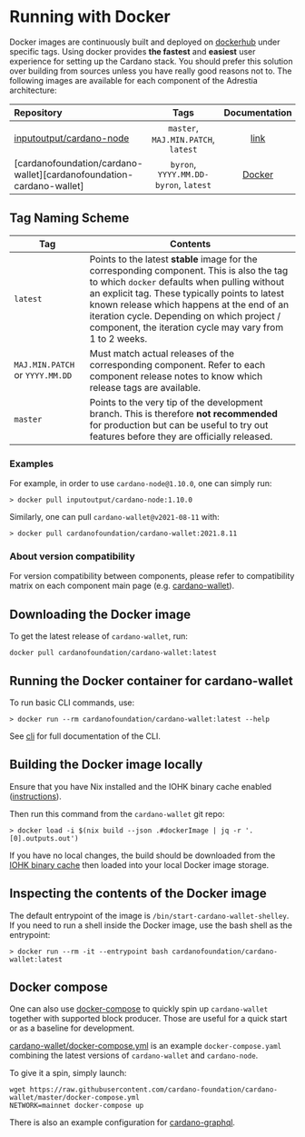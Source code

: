 # Running with Docker

Docker images are continuously built and deployed on [dockerhub](https://hub.docker.com/u/cardanofoundation) under specific tags. Using docker provides **the fastest** and **easiest** user experience for setting up the Cardano stack. You should prefer this solution over building from sources unless you have really good reasons not to. The following images are available for each component of the Adrestia architecture:

| Repository                                               |                 Tags                  |      Documentation       |
| :------------------------------------------------------- | :-----------------------------------: | :----------------------: |
| [inputoutput/cardano-node][inputoutput-cardano-node]     |  `master`, `MAJ.MIN.PATCH`, `latest`  | [link][doc-cardano-node] |
| [cardanofoundation/cardano-wallet][cardanofoundation-cardano-wallet] | `byron`, `YYYY.MM.DD-byron`, `latest` | [Docker](use-docker.md)  |

## Tag Naming Scheme

| Tag                             | Contents                                                                                                                                                                                                                                                                                                                                            |
| ------------------------------- | --------------------------------------------------------------------------------------------------------------------------------------------------------------------------------------------------------------------------------------------------------------------------------------------------------------------------------------------------- |
| `latest`                        | Points to the latest __stable__ image for the corresponding component. This is also the tag to which `docker` defaults when pulling without an explicit tag. These typically points to latest known release which happens at the end of an iteration cycle. Depending on which project / component, the iteration cycle may vary from 1 to 2 weeks. |
| `MAJ.MIN.PATCH` or `YYYY.MM.DD` | Must match actual releases of the corresponding component. Refer to each component release notes to know which release tags are available.                                                                                                                                                                                                          |
| `master`                        | Points to the very tip of the development branch. This is therefore __not recommended__ for production but can be useful to try out features before they are officially released.                                                                                                                                                                   |

### Examples

For example, in order to use `cardano-node@1.10.0`, one can simply run:

```
> docker pull inputoutput/cardano-node:1.10.0
```

Similarly, one can pull `cardano-wallet@v2021-08-11` with:

```
> docker pull cardanofoundation/cardano-wallet:2021.8.11
```

### About version compatibility

For version compatibility between components, please refer to compatibility matrix on each component main page
(e.g. [cardano-wallet](https://github.com/cardano-foundation/cardano-wallet#latest-releases)).

[DockerHub]: https://hub.docker.com/repository/docker/cardanofoundation/cardano-wallet

## Downloading the Docker image

To get the latest release of `cardano-wallet`, run:

    docker pull cardanofoundation/cardano-wallet:latest

## Running the Docker container for cardano-wallet

To run basic CLI commands, use:

```
> docker run --rm cardanofoundation/cardano-wallet:latest --help
```

See [cli](../cli.md)
 for full documentation of the CLI.

## Building the Docker image locally

Ensure that you have Nix installed and the IOHK binary cache enabled
([instructions](https://github.com/input-output-hk/iohk-nix/blob/master/docs/nix.md)).

Then run this command from the `cardano-wallet` git repo:

```
> docker load -i $(nix build --json .#dockerImage | jq -r '.[0].outputs.out')
```

If you have no local changes, the build should be downloaded from
the [IOHK binary cache](https://hydra.iohk.io/job/Cardano/cardano-wallet/native.dockerImage.shelley.x86_64-linux)
then loaded into your local Docker image storage.

## Inspecting the contents of the Docker image

The default entrypoint of the image is
`/bin/start-cardano-wallet-shelley`. If you need to run a shell
inside the Docker image, use the bash shell as the entrypoint:

```
> docker run --rm -it --entrypoint bash cardanofoundation/cardano-wallet:latest
```

## Docker compose

One can also use [docker-compose](https://docs.docker.com/compose/) to quickly spin up `cardano-wallet` together with supported block producer. Those are useful for a quick start or as a baseline for development.

[cardano-wallet/docker-compose.yml](https://github.com/cardano-foundation/cardano-wallet/blob/master/docker-compose.yml) is an example `docker-compose.yaml` combining the latest versions of `cardano-wallet` and `cardano-node`.

To give it a spin, simply launch:

```
wget https://raw.githubusercontent.com/cardano-foundation/cardano-wallet/master/docker-compose.yml
NETWORK=mainnet docker-compose up
```

There is also an example configuration for [cardano-graphql](https://github.com/input-output-hk/cardano-graphql/blob/master/docker-compose.yml).

[inputoutput-cardano-node]: https://hub.docker.com/r/inputoutput/cardano-node
[inputoutput-cardano-db-sync]: https://hub.docker.com/r/inputoutput/cardano-db-sync
[inputoutput-cardano-graphql]: https://hub.docker.com/r/inputoutput/cardano-graphql
[inputoutput-cardano-wallet]: https://hub.docker.com/r/cardanofoundation/cardano-wallet
[inputoutput-cardano-rosetta]: https://hub.docker.com/r/inputoutput/cardano-rosetta

[doc-cardano-node]: https://github.com/input-output-hk/cardano-node/blob/master/nix/docker.nix#L1-L25
